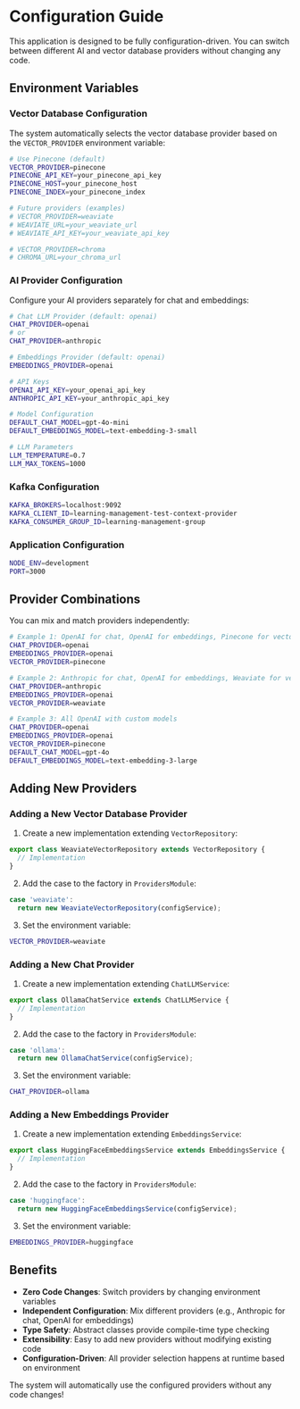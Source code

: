 # Configuration Guide

This application is designed to be fully configuration-driven. You can switch between different AI and vector database providers without changing any code.

## Environment Variables

### Vector Database Configuration

The system automatically selects the vector database provider based on the `VECTOR_PROVIDER` environment variable:

```bash
# Use Pinecone (default)
VECTOR_PROVIDER=pinecone
PINECONE_API_KEY=your_pinecone_api_key
PINECONE_HOST=your_pinecone_host
PINECONE_INDEX=your_pinecone_index

# Future providers (examples)
# VECTOR_PROVIDER=weaviate
# WEAVIATE_URL=your_weaviate_url
# WEAVIATE_API_KEY=your_weaviate_api_key

# VECTOR_PROVIDER=chroma
# CHROMA_URL=your_chroma_url
```

### AI Provider Configuration

Configure your AI providers separately for chat and embeddings:

```bash
# Chat LLM Provider (default: openai)
CHAT_PROVIDER=openai
# or
CHAT_PROVIDER=anthropic

# Embeddings Provider (default: openai)
EMBEDDINGS_PROVIDER=openai

# API Keys
OPENAI_API_KEY=your_openai_api_key
ANTHROPIC_API_KEY=your_anthropic_api_key

# Model Configuration
DEFAULT_CHAT_MODEL=gpt-4o-mini
DEFAULT_EMBEDDINGS_MODEL=text-embedding-3-small

# LLM Parameters
LLM_TEMPERATURE=0.7
LLM_MAX_TOKENS=1000
```

### Kafka Configuration

```bash
KAFKA_BROKERS=localhost:9092
KAFKA_CLIENT_ID=learning-management-test-context-provider
KAFKA_CONSUMER_GROUP_ID=learning-management-group
```

### Application Configuration

```bash
NODE_ENV=development
PORT=3000
```

## Provider Combinations

You can mix and match providers independently:

```bash
# Example 1: OpenAI for chat, OpenAI for embeddings, Pinecone for vectors
CHAT_PROVIDER=openai
EMBEDDINGS_PROVIDER=openai
VECTOR_PROVIDER=pinecone

# Example 2: Anthropic for chat, OpenAI for embeddings, Weaviate for vectors
CHAT_PROVIDER=anthropic
EMBEDDINGS_PROVIDER=openai
VECTOR_PROVIDER=weaviate

# Example 3: All OpenAI with custom models
CHAT_PROVIDER=openai
EMBEDDINGS_PROVIDER=openai
VECTOR_PROVIDER=pinecone
DEFAULT_CHAT_MODEL=gpt-4o
DEFAULT_EMBEDDINGS_MODEL=text-embedding-3-large
```

## Adding New Providers

### Adding a New Vector Database Provider

1. Create a new implementation extending `VectorRepository`:

```typescript
export class WeaviateVectorRepository extends VectorRepository {
  // Implementation
}
```

2. Add the case to the factory in `ProvidersModule`:

```typescript
case 'weaviate':
  return new WeaviateVectorRepository(configService);
```

3. Set the environment variable:

```bash
VECTOR_PROVIDER=weaviate
```

### Adding a New Chat Provider

1. Create a new implementation extending `ChatLLMService`:

```typescript
export class OllamaChatService extends ChatLLMService {
  // Implementation
}
```

2. Add the case to the factory in `ProvidersModule`:

```typescript
case 'ollama':
  return new OllamaChatService(configService);
```

3. Set the environment variable:

```bash
CHAT_PROVIDER=ollama
```

### Adding a New Embeddings Provider

1. Create a new implementation extending `EmbeddingsService`:

```typescript
export class HuggingFaceEmbeddingsService extends EmbeddingsService {
  // Implementation
}
```

2. Add the case to the factory in `ProvidersModule`:

```typescript
case 'huggingface':
  return new HuggingFaceEmbeddingsService(configService);
```

3. Set the environment variable:

```bash
EMBEDDINGS_PROVIDER=huggingface
```

## Benefits

- **Zero Code Changes**: Switch providers by changing environment variables
- **Independent Configuration**: Mix different providers (e.g., Anthropic for chat, OpenAI for embeddings)
- **Type Safety**: Abstract classes provide compile-time type checking
- **Extensibility**: Easy to add new providers without modifying existing code
- **Configuration-Driven**: All provider selection happens at runtime based on environment

The system will automatically use the configured providers without any code changes!
